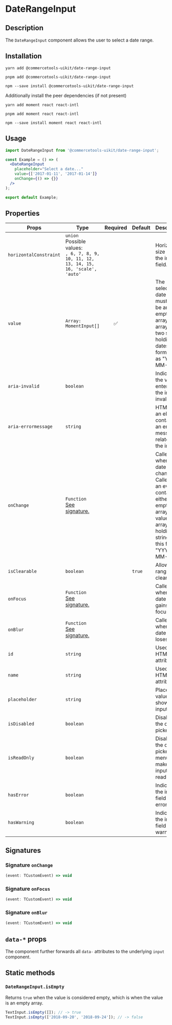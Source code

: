 <!-- THIS IS AN AUTOGENERATED FILE. DO NOT EDIT THIS FILE DIRECTLY. -->
<!-- This file is created by the `pnpm generate-readme` script. -->

# DateRangeInput

## Description

The `DateRangeInput` component allows the user to select a date range.

## Installation

```
yarn add @commercetools-uikit/date-range-input
```

```
pnpm add @commercetools-uikit/date-range-input
```

```
npm --save install @commercetools-uikit/date-range-input
```

Additionally install the peer dependencies (if not present)

```
yarn add moment react react-intl
```

```
pnpm add moment react react-intl
```

```
npm --save install moment react react-intl
```

## Usage

```jsx
import DateRangeInput from '@commercetools-uikit/date-range-input';

const Example = () => (
  <DateRangeInput
    placeholder="Select a date..."
    value={['2017-01-11', '2017-01-14']}
    onChange={() => {}}
  />
);

export default Example;
```

## Properties

| Props                  | Type                                                                                         | Required | Default | Description                                                                                                                                                       |
| ---------------------- | -------------------------------------------------------------------------------------------- | :------: | ------- | ----------------------------------------------------------------------------------------------------------------------------------------------------------------- |
| `horizontalConstraint` | `union`<br/>Possible values:<br/>`, 6, 7, 8, 9, 10, 11, 12, 13, 14, 15, 16, 'scale', 'auto'` |          |         | Horizontal size limit of the input field.                                                                                                                         |
| `value`                | `Array: MomentInput[]`                                                                       |    ✅    |         | The selected date range, must either be an empty array or an array of two strings holding dates formatted as "YYYY-MM-DD".                                        |
| `aria-invalid`         | `boolean`                                                                                    |          |         | Indicate if the value entered in the input is invalid.                                                                                                            |
| `aria-errormessage`    | `string`                                                                                     |          |         | HTML ID of an element containing an error message related to the input.                                                                                           |
| `onChange`             | `Function`<br/>[See signature.](#signature-onChange)                                         |          |         | Called when the date range changes. Called with an event containing either an empty array (no value) or an array holding two string in this format: "YYYY-MM-DD". |
| `isClearable`          | `boolean`                                                                                    |          | `true`  | Allows the range to be cleared                                                                                                                                    |
| `onFocus`              | `Function`<br/>[See signature.](#signature-onFocus)                                          |          |         | Called when the date input gains focus.                                                                                                                           |
| `onBlur`               | `Function`<br/>[See signature.](#signature-onBlur)                                           |          |         | Called when the date input loses focus.                                                                                                                           |
| `id`                   | `string`                                                                                     |          |         | Used as the HTML `id` attribute.                                                                                                                                  |
| `name`                 | `string`                                                                                     |          |         | Used as the HTML `name` attribute.                                                                                                                                |
| `placeholder`          | `string`                                                                                     |          |         | Placeholder value to show in the input field                                                                                                                      |
| `isDisabled`           | `boolean`                                                                                    |          |         | Disables the date picker                                                                                                                                          |
| `isReadOnly`           | `boolean`                                                                                    |          |         | Disables the date picker menu and makes input field read-only                                                                                                     |
| `hasError`             | `boolean`                                                                                    |          |         | Indicates the input field has an error                                                                                                                            |
| `hasWarning`           | `boolean`                                                                                    |          |         | Indicates the input field has warning                                                                                                                             |

## Signatures

### Signature `onChange`

```ts
(event: TCustomEvent) => void
```

### Signature `onFocus`

```ts
(event: TCustomEvent) => void
```

### Signature `onBlur`

```ts
(event: TCustomEvent) => void
```

## `data-*` props

The component further forwards all `data-` attributes to the underlying `input` component.

## Static methods

### `DateRangeInput.isEmpty`

Returns `true` when the value is considered empty, which is when the value is an empty array.

```js
TextInput.isEmpty([]); // -> true
TextInput.isEmpty(['2018-09-20', '2018-09-24']); // -> false
```
